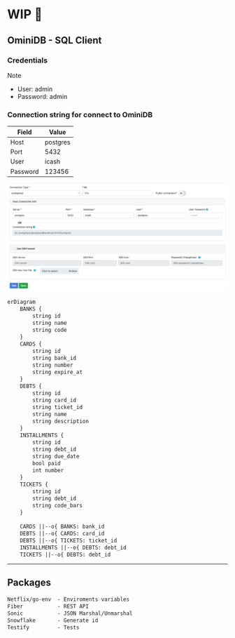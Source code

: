 # WIP :wrench:

## OminiDB - SQL Client

### Credentials
> [!NOTE]
> - User: admin
> - Password: admin

### Connection string for connect to OminiDB

| Field    | Value    |
| -------- | -------  |
| Host     | postgres |
| Port     | 5432     |
| User     | icash    |
| Password | 123456   |

![connection_string_example](assets/db_connection_string_example.png)


```mermaid
erDiagram    
    BANKS {
        string id
        string name
        string code
    }
    CARDS {
        string id
        string bank_id
        string number
        string expire_at
    }
    DEBTS {
        string id
        string card_id
        string ticket_id
        string name
        string description
    }
    INSTALLMENTS {
        string id
        string debt_id
        string due_date
        bool paid
        int number
    }
    TICKETS {
        string id
        string debt_id
        string code_bars
    }

    CARDS ||--o{ BANKS: bank_id
    DEBTS ||--o{ CARDS: card_id
    DEBTS ||--o{ TICKETS: ticket_id
    INSTALLMENTS ||--o{ DEBTS: debt_id
    TICKETS ||--o{ DEBTS: debt_id 
```

---

## Packages

    Netflix/go-env  - Enviroments variables
    Fiber           - REST API
    Sonic           - JSON Marshal/Unmarshal 
    Snowflake       - Generate id
    Testify         - Tests
    